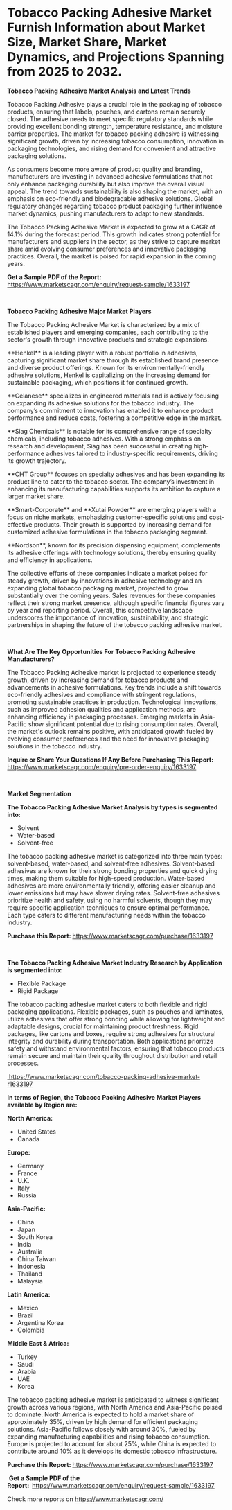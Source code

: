<p><h1>Tobacco Packing Adhesive Market Furnish Information about Market Size, Market Share, Market Dynamics, and Projections Spanning from 2025 to 2032.</h1></p><p><strong>Tobacco Packing Adhesive Market Analysis and Latest Trends</strong></p>
<p><p>Tobacco Packing Adhesive plays a crucial role in the packaging of tobacco products, ensuring that labels, pouches, and cartons remain securely closed. The adhesive needs to meet specific regulatory standards while providing excellent bonding strength, temperature resistance, and moisture barrier properties. The market for tobacco packing adhesive is witnessing significant growth, driven by increasing tobacco consumption, innovation in packaging technologies, and rising demand for convenient and attractive packaging solutions.</p><p>As consumers become more aware of product quality and branding, manufacturers are investing in advanced adhesive formulations that not only enhance packaging durability but also improve the overall visual appeal. The trend towards sustainability is also shaping the market, with an emphasis on eco-friendly and biodegradable adhesive solutions. Global regulatory changes regarding tobacco product packaging further influence market dynamics, pushing manufacturers to adapt to new standards.</p><p>The Tobacco Packing Adhesive Market is expected to grow at a CAGR of 14.1% during the forecast period. This growth indicates strong potential for manufacturers and suppliers in the sector, as they strive to capture market share amid evolving consumer preferences and innovative packaging practices. Overall, the market is poised for rapid expansion in the coming years.</p></p>
<p><strong>Get a Sample PDF of the Report:&nbsp;</strong> <a href="https://www.marketscagr.com/enquiry/request-sample/1633197?utm_campaign=3527&utm_medium=2&utm_source=Github&utm_content=ia&utm_term=29032025&utm_id=tobacco-packing-adhesive">https://www.marketscagr.com/enquiry/request-sample/1633197</a></p>
<p>&nbsp;</p>
<p><strong>Tobacco Packing Adhesive Major Market Players</strong></p>
<p><p>The Tobacco Packing Adhesive Market is characterized by a mix of established players and emerging companies, each contributing to the sector's growth through innovative products and strategic expansions.</p><p>**Henkel** is a leading player with a robust portfolio in adhesives, capturing significant market share through its established brand presence and diverse product offerings. Known for its environmentally-friendly adhesive solutions, Henkel is capitalizing on the increasing demand for sustainable packaging, which positions it for continued growth.</p><p>**Celanese** specializes in engineered materials and is actively focusing on expanding its adhesive solutions for the tobacco industry. The company’s commitment to innovation has enabled it to enhance product performance and reduce costs, fostering a competitive edge in the market.</p><p>**Siag Chemicals** is notable for its comprehensive range of specialty chemicals, including tobacco adhesives. With a strong emphasis on research and development, Siag has been successful in creating high-performance adhesives tailored to industry-specific requirements, driving its growth trajectory.</p><p>**CHT Group** focuses on specialty adhesives and has been expanding its product line to cater to the tobacco sector. The company’s investment in enhancing its manufacturing capabilities supports its ambition to capture a larger market share.</p><p>**Smart-Corporate** and **Xutai Powder** are emerging players with a focus on niche markets, emphasizing customer-specific solutions and cost-effective products. Their growth is supported by increasing demand for customized adhesive formulations in the tobacco packaging segment.</p><p>**Nordson**, known for its precision dispensing equipment, complements its adhesive offerings with technology solutions, thereby ensuring quality and efficiency in applications.</p><p>The collective efforts of these companies indicate a market poised for steady growth, driven by innovations in adhesive technology and an expanding global tobacco packaging market, projected to grow substantially over the coming years. Sales revenues for these companies reflect their strong market presence, although specific financial figures vary by year and reporting period. Overall, this competitive landscape underscores the importance of innovation, sustainability, and strategic partnerships in shaping the future of the tobacco packing adhesive market.</p></p>
<p>&nbsp;</p>
<p><strong>What Are The Key Opportunities For Tobacco Packing Adhesive Manufacturers?</strong></p>
<p><p>The Tobacco Packing Adhesive market is projected to experience steady growth, driven by increasing demand for tobacco products and advancements in adhesive formulations. Key trends include a shift towards eco-friendly adhesives and compliance with stringent regulations, promoting sustainable practices in production. Technological innovations, such as improved adhesion qualities and application methods, are enhancing efficiency in packaging processes. Emerging markets in Asia-Pacific show significant potential due to rising consumption rates. Overall, the market's outlook remains positive, with anticipated growth fueled by evolving consumer preferences and the need for innovative packaging solutions in the tobacco industry.</p></p>
<p><strong>Inquire or Share Your Questions If Any Before Purchasing This Report:</strong> <a href="https://www.marketscagr.com/enquiry/pre-order-enquiry/1633197?utm_campaign=3527&utm_medium=2&utm_source=Github&utm_content=ia&utm_term=29032025&utm_id=tobacco-packing-adhesive">https://www.marketscagr.com/enquiry/pre-order-enquiry/1633197</a></p>
<p>&nbsp;</p>
<p><strong>Market Segmentation</strong></p>
<p><strong>The Tobacco Packing Adhesive Market Analysis by types is segmented into:</strong></p>
<p><ul><li>Solvent</li><li>Water-based</li><li>Solvent-free</li></ul></p>
<p><p>The tobacco packing adhesive market is categorized into three main types: solvent-based, water-based, and solvent-free adhesives. Solvent-based adhesives are known for their strong bonding properties and quick drying times, making them suitable for high-speed production. Water-based adhesives are more environmentally friendly, offering easier cleanup and lower emissions but may have slower drying rates. Solvent-free adhesives prioritize health and safety, using no harmful solvents, though they may require specific application techniques to ensure optimal performance. Each type caters to different manufacturing needs within the tobacco industry.</p></p>
<p><strong>Purchase this Report:&nbsp;</strong><a href="https://www.marketscagr.com/purchase/1633197?utm_campaign=3527&utm_medium=2&utm_source=Github&utm_content=ia&utm_term=29032025&utm_id=tobacco-packing-adhesive">https://www.marketscagr.com/purchase/1633197</a></p>
<p>&nbsp;</p>
<p><strong>The Tobacco Packing Adhesive Market Industry Research by Application is segmented into:</strong></p>
<p><ul><li>Flexible Package</li><li>Rigid Package</li></ul></p>
<p><p>The tobacco packing adhesive market caters to both flexible and rigid packaging applications. Flexible packages, such as pouches and laminates, utilize adhesives that offer strong bonding while allowing for lightweight and adaptable designs, crucial for maintaining product freshness. Rigid packages, like cartons and boxes, require strong adhesives for structural integrity and durability during transportation. Both applications prioritize safety and withstand environmental factors, ensuring that tobacco products remain secure and maintain their quality throughout distribution and retail processes.</p></p>
<p><a href="https://www.marketscagr.com/tobacco-packing-adhesive-market-r1633197?utm_campaign=3527&utm_medium=2&utm_source=Github&utm_content=ia&utm_term=29032025&utm_id=tobacco-packing-adhesive">&nbsp;https://www.marketscagr.com/tobacco-packing-adhesive-market-r1633197</a></p>
<p><strong>In terms of Region, the Tobacco Packing Adhesive Market Players available by Region are:</strong></p>
<p>
    <p> <strong> North America: </strong>
        <ul>
            <li>United States</li>
            <li>Canada</li>
        </ul>
        </p> 
    <p> <strong> Europe: </strong>
        <ul>
            <li>Germany</li>
            <li>France</li>
            <li>U.K.</li>
            <li>Italy</li>
            <li>Russia</li>
        </ul>
        </p> 
    <p> <strong> Asia-Pacific: </strong>
        <ul>
            <li>China</li>
            <li>Japan</li>
            <li>South Korea</li>
            <li>India</li>
            <li>Australia</li>
            <li>China Taiwan</li>
            <li>Indonesia</li>
            <li>Thailand</li>
            <li>Malaysia</li>
        </ul>
        </p> 
    <p> <strong> Latin America: </strong>
        <ul>
            <li>Mexico</li>
            <li>Brazil</li>
            <li>Argentina Korea</li>
            <li>Colombia</li>
        </ul>
        </p> 
    <p> <strong> Middle East & Africa: </strong>
        <ul>
            <li>Turkey</li>
            <li>Saudi</li>
            <li>Arabia</li>
            <li>UAE</li>
            <li>Korea</li>
        </ul>
    </p>
    </p>
<p><p>The tobacco packing adhesive market is anticipated to witness significant growth across various regions, with North America and Asia-Pacific poised to dominate. North America is expected to hold a market share of approximately 35%, driven by high demand for efficient packaging solutions. Asia-Pacific follows closely with around 30%, fueled by expanding manufacturing capabilities and rising tobacco consumption. Europe is projected to account for about 25%, while China is expected to contribute around 10% as it develops its domestic tobacco infrastructure.</p></p>
<p><strong>Purchase this Report: </strong><a href="https://www.marketscagr.com/purchase/1633197?utm_campaign=3527&utm_medium=2&utm_source=Github&utm_content=ia&utm_term=29032025&utm_id=tobacco-packing-adhesive">https://www.marketscagr.com/purchase/1633197</a></p>
<p>&nbsp;<strong>Get a Sample PDF of the Report:&nbsp;&nbsp;</strong><a href="https://www.marketscagr.com/enquiry/request-sample/1633197?utm_campaign=3527&utm_medium=2&utm_source=Github&utm_content=ia&utm_term=29032025&utm_id=tobacco-packing-adhesive">https://www.marketscagr.com/enquiry/request-sample/1633197</a></p>
<p><strong></strong></p>
<p>Check more reports on <a href="https://www.marketscagr.com/?utm_campaign=3527&utm_medium=2&utm_source=Github&utm_content=ia&utm_term=29032025&utm_id=tobacco-packing-adhesive">https://www.marketscagr.com/</a></p>
